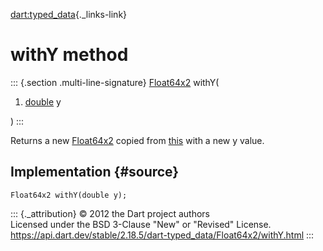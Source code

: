 [dart:typed\_data](../../dart-typed_data/dart-typed_data-library){._links-link}

withY method
============

::: {.section .multi-line-signature}
[Float64x2](../float64x2-class) withY(

1.  [double](../../dart-core/double-class) y

)
:::

Returns a new [Float64x2](../float64x2-class) copied from
[this](../float64x2-class) with a new y value.

Implementation {#source}
--------------

``` {.language-dart data-language="dart"}
Float64x2 withY(double y);
```

::: {._attribution}
© 2012 the Dart project authors\
Licensed under the BSD 3-Clause \"New\" or \"Revised\" License.\
<https://api.dart.dev/stable/2.18.5/dart-typed_data/Float64x2/withY.html>
:::
